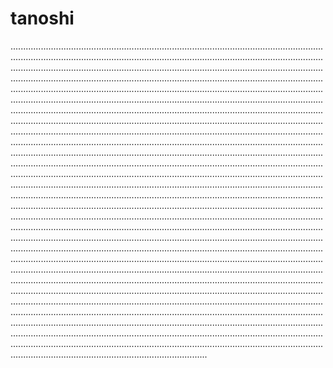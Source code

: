 # tanoshi

..........................................................................................................................................................................................................................................................................................................................................................................................................................................................................................................................................................................................................................................................................................................................................................................................................................................................................................................................................................................................................................................................................................................................................................................................................................................................................................................................................................................................................................................................................................................................................................................................................................................................................................................................................................................................................................................................................................................................................................................................................................................................................................................................................................................................................................................................................................................................................................................................................................................................................................................................................................................................................................................................................................................................................................................................................................................................................................................................................................................................................................................................................................................................................................................................................................................................................................................................................................................................................................................................................................................................................................................................................................................................................................................................................................................................................................